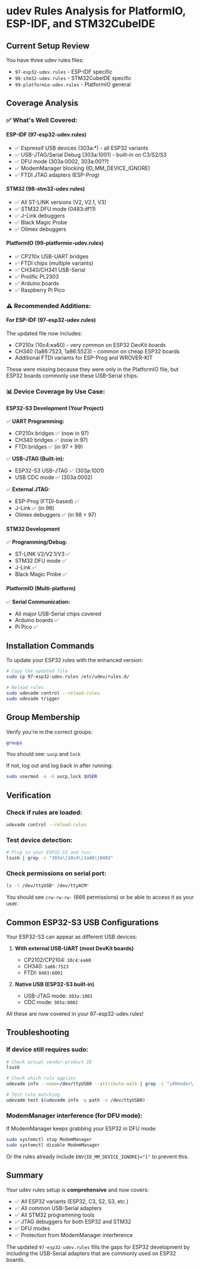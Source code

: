 # udev Rules Analysis for PlatformIO, ESP-IDF, and STM32CubeIDE

## Current Setup Review

You have three udev rules files:
- `97-esp32-udev.rules` - ESP-IDF specific
- `98-stm32-udev.rules` - STM32CubeIDE specific  
- `99-platformio-udev.rules` - PlatformIO general

## Coverage Analysis

### ✅ What's Well Covered:

#### ESP-IDF (97-esp32-udev.rules)
- ✅ Espressif USB devices (303a:*) - all ESP32 variants
- ✅ USB-JTAG/Serial Debug (303a:1001) - built-in on C3/S2/S3
- ✅ DFU mode (303a:0002, 303a:00??)
- ✅ ModemManager blocking (ID_MM_DEVICE_IGNORE)
- ✅ FTDI JTAG adapters (ESP-Prog)

#### STM32 (98-stm32-udev.rules)
- ✅ All ST-LINK versions (V2, V2.1, V3)
- ✅ STM32 DFU mode (0483:df11)
- ✅ J-Link debuggers
- ✅ Black Magic Probe
- ✅ Olimex debuggers

#### PlatformIO (99-platformio-udev.rules)
- ✅ CP210x USB-UART bridges
- ✅ FTDI chips (multiple variants)
- ✅ CH340/CH341 USB-Serial
- ✅ Prolific PL2303
- ✅ Arduino boards
- ✅ Raspberry Pi Pico

### ⚠️ Recommended Additions:

#### For ESP-IDF (97-esp32-udev.rules)
The updated file now includes:
- CP210x (10c4:ea60) - very common on ESP32 DevKit boards
- CH340 (1a86:7523, 1a86:5523) - common on cheap ESP32 boards
- Additional FTDI variants for ESP-Prog and WROVER-KIT

These were missing because they were only in the PlatformIO file, but ESP32 boards commonly use these USB-Serial chips.

### 📊 Device Coverage by Use Case:

#### ESP32-S3 Development (Your Project)
✅ **UART Programming:**
- CP210x bridges ✅ (now in 97)
- CH340 bridges ✅ (now in 97)
- FTDI bridges ✅ (in 97 + 99)

✅ **USB-JTAG (Built-in):**
- ESP32-S3 USB-JTAG ✅ (303a:1001)
- USB CDC mode ✅ (303a:0002)

✅ **External JTAG:**
- ESP-Prog (FTDI-based) ✅
- J-Link ✅ (in 98)
- Olimex debuggers ✅ (in 98 + 97)

#### STM32 Development
✅ **Programming/Debug:**
- ST-LINK V2/V2.1/V3 ✅
- STM32 DFU mode ✅
- J-Link ✅
- Black Magic Probe ✅

#### PlatformIO (Multi-platform)
✅ **Serial Communication:**
- All major USB-Serial chips covered
- Arduino boards ✅
- Pi Pico ✅

## Installation Commands

To update your ESP32 rules with the enhanced version:

```bash
# Copy the updated file
sudo cp 97-esp32-udev.rules /etc/udev/rules.d/

# Reload rules
sudo udevadm control --reload-rules
sudo udevadm trigger
```

## Group Membership

Verify you're in the correct groups:
```bash
groups
```

You should see: `uucp` and `lock`

If not, log out and log back in after running:
```bash
sudo usermod -a -G uucp,lock $USER
```

## Verification

### Check if rules are loaded:
```bash
udevadm control --reload-rules
```

### Test device detection:
```bash
# Plug in your ESP32-S3 and run:
lsusb | grep -i "303a\|10c4\|1a86\|0403"
```

### Check permissions on serial port:
```bash
ls -l /dev/ttyUSB* /dev/ttyACM*
```

You should see `crw-rw-rw-` (666 permissions) or be able to access it as your user.

## Common ESP32-S3 USB Configurations

Your ESP32-S3 can appear as different USB devices:

1. **With external USB-UART (most DevKit boards)**
   - CP2102/CP2104: `10c4:ea60`
   - CH340: `1a86:7523`
   - FTDI: `0403:6001`

2. **Native USB (ESP32-S3 built-in)**
   - USB-JTAG mode: `303a:1001`
   - CDC mode: `303a:0002`

All these are now covered in your 97-esp32-udev.rules!

## Troubleshooting

### If device still requires sudo:
```bash
# Check actual vendor:product ID
lsusb

# Check which rule applies
udevadm info --name=/dev/ttyUSB0 --attribute-walk | grep -i "idVendor\|idProduct"

# Test rule matching
udevadm test $(udevadm info -q path -n /dev/ttyUSB0)
```

### ModemManager interference (for DFU mode):
If ModemManager keeps grabbing your ESP32 in DFU mode:
```bash
sudo systemctl stop ModemManager
sudo systemctl disable ModemManager
```

Or the rules already include `ENV{ID_MM_DEVICE_IGNORE}="1"` to prevent this.

## Summary

Your udev rules setup is **comprehensive** and now covers:
- ✅ All ESP32 variants (ESP32, C3, S2, S3, etc.)
- ✅ All common USB-Serial adapters
- ✅ All STM32 programming tools
- ✅ JTAG debuggers for both ESP32 and STM32
- ✅ DFU modes
- ✅ Protection from ModemManager interference

The updated `97-esp32-udev.rules` fills the gaps for ESP32 development by including the USB-Serial adapters that are commonly used on ESP32 boards.
